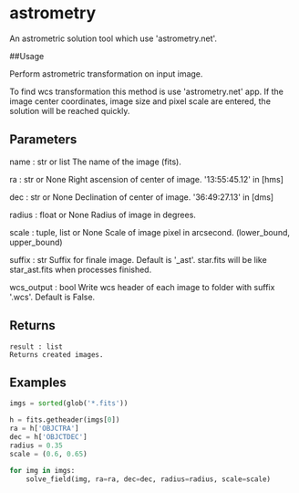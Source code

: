 # astrometry
An astrometric solution tool which use 'astrometry.net'.

##Usage

Perform astrometric transformation on input image.

To find wcs transformation this method is use 'astrometry.net' app.
If the image center coordinates, image size and pixel scale are
entered, the solution will be reached quickly.

Parameters
----------
name : str or list
    The name of the image (fits).

ra : str or None
    Right ascension of center of image.
    '13:55:45.12' in [hms]

dec : str or None
    Declination of center of image.
    '36:49:27.13' in [dms]

radius : float or None
    Radius of image in degrees.

scale : tuple, list or None
    Scale of image pixel in arcsecond. (lower_bound, upper_bound)

suffix : str
    Suffix for finale image. Default is '_ast'.
    star.fits will be like star_ast.fits when processes finished.

wcs_output : bool
    Write wcs header of each image to folder with suffix '.wcs'.
    Default is False.

Returns
-------
    result : list
    Returns created images.

Examples
--------

```python
imgs = sorted(glob('*.fits'))

h = fits.getheader(imgs[0])
ra = h['OBJCTRA']
dec = h['OBJCTDEC']
radius = 0.35
scale = (0.6, 0.65)

for img in imgs:
	solve_field(img, ra=ra, dec=dec, radius=radius, scale=scale)
```
